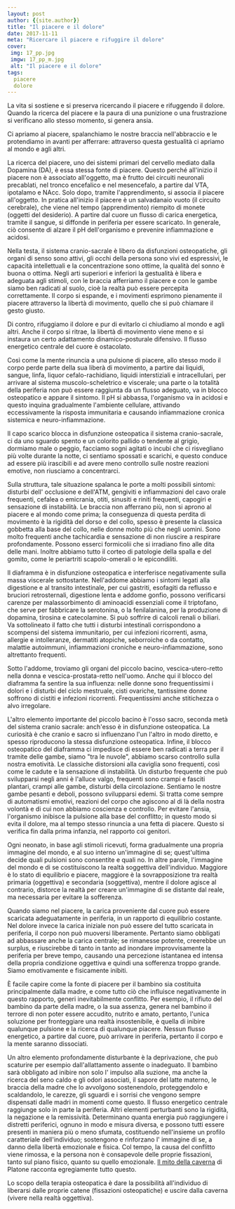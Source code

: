 ```yaml
---
layout: post
author: {{site.author}}
title: "Il piacere e il dolore"
date: 2017-11-11
meta: "Ricercare il piacere e rifuggire il dolore"
cover:
 img: 17_pp.jpg
 imgw: 17_pp_m.jpg
 alt: "Il piacere e il dolore"
tags:
  piacere
  dolore
---
```

La vita si sostiene e si preserva ricercando il piacere e rifuggendo il dolore. Quando la ricerca del piacere e la paura di una punizione o una frustrazione si verificano allo stesso momento, si genera ansia.

Ci apriamo al piacere, spalanchiamo le nostre braccia nell'abbraccio e le protendiamo in avanti per afferrare: attraverso questa gestualità ci apriamo al mondo e agli altri.

La ricerca del piacere, uno dei sistemi primari del cervello mediato dalla Dopamina (DA), è essa stessa fonte di piacere. Questo perché all'inizio il piacere non è associato all'oggetto, ma è frutto dei circuiti neuronali precablati, nel tronco encefalico e nel mesencefalo, a partire dal VTA, ipotalamo e NAcc. Solo dopo, tramite l'apprendimento, si associa il piacere all'oggetto. In pratica all'inizio il piacere è un salvadanaio vuoto (il circuito cerebrale), che viene nel tempo (apprendimento) riempito di monete (oggetti del desiderio). A partire dal cuore un flusso di carica energetica, tramite il sangue, si diffonde in periferia per essere scaricato. In generale, ciò consente di alzare il pH dell'organismo e prevenire infiammazione e acidosi.

Nella testa, il sistema cranio-sacrale è libero da disfunzioni osteopatiche, gli organi di senso sono attivi, gli occhi della persona sono vivi ed espressivi, le capacità intellettuali e la concentrazione sono ottime, la qualità del sonno è buona o ottima. Negli arti superiori e inferiori la gestualità è libera e adeguata agli stimoli, con le braccia afferriamo il piacere e con le gambe siamo ben radicati al suolo, cioè la realtà può essere percepita correttamente. Il corpo si espande, e i movimenti esprimono pienamente il piacere attraverso la libertà di movimento, quello che si può chiamare il gesto giusto.

Di contro, rifuggiamo il dolore e pur di evitarlo ci chiudiamo al mondo e agli altri. Anche il corpo si ritrae, la libertà di movimento viene meno e si instaura un certo adattamento dinamico-posturale difensivo. Il flusso energetico centrale del cuore è ostacolato.

Così come la mente rinuncia a una pulsione di piacere, allo stesso modo il corpo perde parte della sua liberà di movimento, a partire dai liquidi, sangue, linfa, liquor cefalo-rachidiano, liquidi interstiziali e intracellulari, per arrivare al sistema muscolo-scheletrico e viscerale; una parte o la totalità della periferia non può essere raggiunta da un flusso adeguato, va in blocco osteopatico e appare il sintomo. Il pH si abbassa, l'organismo va in acidosi e questo inquina gradualmente l'ambiente cellulare, attivando eccessivamente la risposta immunitaria e causando infiammazione cronica sistemica e neuro-infiammazione.

Il capo scarico blocca in disfunzione osteopatica il sistema cranio-sacrale, ci da uno sguardo spento e un colorito pallido o tendente al grigio, dormiamo male o peggio, facciamo sogni agitati o incubi che ci risvegliano più volte durante la notte, ci sentiamo spossati e scarichi, e questo conduce ad essere più irascibili e ad avere meno controllo sulle nostre reazioni emotive, non riusciamo a concentrarci.

Sulla struttura, tale situazione spalanca le porte a molti possibili sintomi: disturbi dell' occlusione e dell'ATM, gengiviti e infiammazioni del cavo orale frequenti, cefalea o emicrania, otiti, sinusiti e riniti frequenti, capogiri e sensazione di instabilità. Le braccia non afferrano più, non si aprono al piacere e al mondo come prima; la conseguenza di questa perdita di movimento è la rigidità del dorso e del collo, spesso è presente la classica gobbetta alla base del collo, nelle donne molto più che negli uomini. Sono molto frequenti anche tachicardia e sensazione di non riuscire a respirare profondamente. Possono esserci formicolii che si irradiano fino alle dita delle mani. Inoltre abbiamo tutto il corteo di patologie della spalla e del gomito, come le periartriti scapolo-omerali o le epicondiliti.

Il diaframma è in disfunzione osteopatica e interferisce negativamente sulla massa viscerale sottostante. Nell'addome abbiamo i sintomi legati alla digestione e al transito intestinale, per cui gastriti, esofagiti da reflusso e bruciori retrosternali, digestione lenta e addome gonfio, possono verificarsi carenze per malassorbimento di aminoacidi essenziali come il triptofano, che serve per fabbricare la serotonina, o la fenilalanina, per la produzione di dopamina, tirosina e catecolamine. Si può soffrire di calcoli renali o biliari. Va sottolineato il fatto che tutti i disturbi intestinali corrispondono a scompensi del sistema immunitario, per cui infezioni ricorrenti, asma, allergie e intolleranze, dermatiti atopiche, seborroiche o da contatto, malattie autoimmuni, infiammazioni croniche e neuro-infiammazione, sono altrettanto frequenti.

Sotto l'addome, troviamo gli organi del piccolo bacino, vescica-utero-retto nella donna e vescica-prostata-retto nell'uomo. Anche qui il blocco del diaframma fa sentire la sua influenza: nelle donne sono frequentissimi i dolori e i disturbi del ciclo mestruale, cisti ovariche, tantissime donne soffrono di cistiti e infezioni ricorrenti. Frequentissimi anche stitichezza o alvo irregolare.

L'altro elemento importante del piccolo bacino è l'osso sacro, seconda metà del sistema cranio sacrale: anch'esso è in disfunzione osteopatica. La curiosità è che cranio e sacro si influenzano l'un l'altro in modo diretto, e spesso riproducono la stessa disfunzione osteopatica. Infine, il blocco osteopatico del diaframma ci impedisce di essere ben radicati a terra per il tramite delle gambe, siamo "tra le nuvole", abbiamo scarso controllo sulla nostra emotività. Le classiche distorsioni alla caviglia sono frequenti, così come le cadute e la sensazione di instabilità. Un disturbo frequente che può svilupparsi negli anni è l'alluce valgo, frequenti sono crampi e fasciti plantari, crampi alle gambe, disturbi della circolazione. Sentiamo le nostre gambe pesanti e deboli, possono svilupparsi edemi. Si tratta come sempre di automatismi emotivi, reazioni del corpo che agiscono al di là della nostra volontà e di cui non abbiamo coscienza e controllo. Per evitare l'ansia, l'organismo inibisce la pulsione alla base del conflitto; in questo modo si evita il dolore, ma al tempo stesso rinuncia a una fetta di piacere. Questo si verifica fin dalla prima infanzia, nel rapporto coi genitori.

Ogni neonato, in base agli stimoli ricevuti, forma gradualmente una propria immagine del mondo, e al suo interno un'immagine di se; quest'ultima decide quali pulsioni sono consentite e quali no. In altre parole, l'immagine del mondo e di se costituiscono la realtà soggettiva dell'individuo. Maggiore è lo stato di equilibrio e piacere, maggiore è la sovrapposizione tra realtà primaria (oggettiva) e secondaria (soggettiva), mentre il dolore agisce al contrario, distorce la realtà per creare un'immagine di se distante dal reale, ma necessaria per evitare la sofferenza.

Quando siamo nel piacere, la carica proveniente dal cuore può essere scaricata adeguatamente in periferia, in un rapporto di equilibrio costante. Nel dolore invece la carica iniziale non può essere del tutto scaricata in periferia, il corpo non può muoversi liberamente. Pertanto siamo obbligati ad abbassare anche la carica centrale; se rimanesse potente, creerebbe un surplus, e riuscirebbe di tanto in tanto ad inondare improvvisamente la periferia per breve tempo, causando una percezione istantanea ed intensa della propria condizione oggettiva e quindi una sofferenza troppo grande. Siamo emotivamente e fisicamente inibiti.

È facile capire come la fonte di piacere per il bambino sia costituita principalmente dalla madre, e come tutto ciò che influisce negativamente in questo rapporto, generi inevitabilmente conflitto. Per esempio, il rifiuto del bambino da parte della madre, o la sua assenza, genera nel bambino il terrore di non poter essere accudito, nutrito e amato, pertanto, l'unica soluzione per fronteggiare una realtà insostenibile, è quella di inibire qualunque pulsione e la ricerca di qualunque piacere. Nessun flusso energetico, a partire dal cuore, può arrivare in periferia, pertanto il corpo e la mente saranno dissociati.

Un altro elemento profondamente disturbante è la deprivazione, che può scaturire per esempio dall'allattamento assente o inadeguato. Il bambino sarà obbligato ad inibire non solo l' impulso alla suzione, ma anche la ricerca del seno caldo e gli odori associati, il sapore del latte materno, le braccia della madre che lo avvolgono sostenendolo, proteggendolo e scaldandolo, le carezze, gli sguardi e i sorrisi che vengono sempre dispensati dalle madri in momenti come questo. Il flusso energetico centrale raggiunge solo in parte la periferia. Altri elementi perturbanti sono la rigidità, la negazione e la remissività. Determinano quanta energia può raggiungere i distretti periferici, ognuno in modo e misura diversa, e possono tutti essere presenti in maniera più o meno sfumata, costituendo nell'insieme un profilo caratteriale dell'individuo; sostengono e rinforzano l' immagine di se, a danno della libertà emozionale e fisica. Col tempo, la causa del conflitto viene rimossa, e la persona non è consapevole delle proprie fissazioni, tanto sul piano fisico, quanto su quello emozionale. [Il mito della caverna][mito] di Platone racconta egregiamente tutto questo.

Lo scopo della terapia osteopatica è dare la possibilità all'individuo di liberarsi dalle proprie catene (fissazioni osteopatiche) e uscire dalla caverna (vivere nella realtà oggettiva).

[mito]: https://it.wikipedia.org/wiki/Mito_della_caverna
